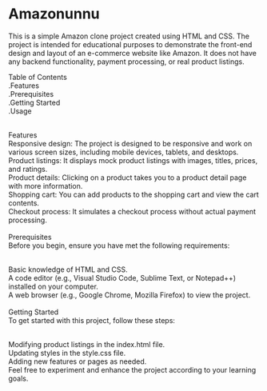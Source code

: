 # Amazonunnu
This is a simple Amazon clone project created using HTML and CSS. The project is intended for educational purposes to demonstrate the front-end design and layout of an e-commerce website like Amazon. It does not have any backend functionality, payment processing, or real product listings.

Table of Contents<br>
.Features<br>
.Prerequisites<br>
.Getting Started<br>
.Usage<br><br>

Features<br>
Responsive design: The project is designed to be responsive and work on various screen sizes, including mobile devices, tablets, and desktops.<br>
Product listings: It displays mock product listings with images, titles, prices, and ratings.<br>
Product details: Clicking on a product takes you to a product detail page with more information.<br>
Shopping cart: You can add products to the shopping cart and view the cart contents.<br>
Checkout process: It simulates a checkout process without actual payment processing.<br><br>
Prerequisites<br>
Before you begin, ensure you have met the following requirements:<br><br>

Basic knowledge of HTML and CSS.<br>
A code editor (e.g., Visual Studio Code, Sublime Text, or Notepad++) installed on your computer.<br>
A web browser (e.g., Google Chrome, Mozilla Firefox) to view the project.<br><br>
Getting Started<br>
To get started with this project, follow these steps:<br><br>


Modifying product listings in the index.html file.<br>
Updating styles in the style.css file.<br>
Adding new features or pages as needed.<br>
Feel free to experiment and enhance the project according to your learning goals.<br>

